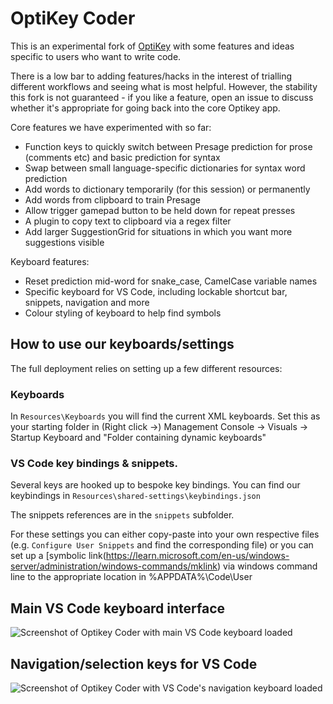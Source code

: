 # OptiKey Coder

This is an experimental fork of [OptiKey](https://github.com/OptiKey/OptiKey) with some features and ideas specific to users who want to write code. 

There is a low bar to adding features/hacks in the interest of trialling different workflows and seeing what is most helpful. However, the stability this fork is not guaranteed - if you like a feature, open an issue to discuss whether it's appropriate for going back into the core Optikey app. 

Core features we have experimented with so far:
- Function keys to quickly switch between Presage prediction for prose (comments etc) and basic prediction for syntax
- Swap between small language-specific dictionaries for syntax word prediction
- Add words to dictionary temporarily (for this session) or permanently
- Add words from clipboard to train Presage
- Allow trigger gamepad button to be held down for repeat presses
- A plugin to copy text to clipboard via a regex filter
- Add larger SuggestionGrid for situations in which you want more suggestions visible

Keyboard features:
- Reset prediction mid-word for snake_case, CamelCase variable names 
- Specific keyboard for VS Code, including lockable shortcut bar, snippets, navigation and more
- Colour styling of keyboard to help find symbols

## How to use our keyboards/settings
The full deployment relies on setting up a few different resources:

### Keyboards
In `Resources\Keyboards` you will find the current XML keyboards. Set this as your starting folder in (Right click ->) Management Console -> Visuals -> Startup Keyboard and "Folder containing dynamic keyboards"

### VS Code key bindings & snippets.
Several keys are hooked up to bespoke key bindings. You can find our keybindings in `Resources\shared-settings\keybindings.json`

The snippets references are in the `snippets` subfolder.

For these settings you can either copy-paste into your own respective files (e.g. `Configure User Snippets` and find the corresponding file) or you can set up a [symbolic link(https://learn.microsoft.com/en-us/windows-server/administration/windows-commands/mklink) via windows command line to the appropriate location in %APPDATA%\Code\User

## Main VS Code keyboard interface
![Screenshot of Optikey Coder with main VS Code keyboard loaded](https://user-images.githubusercontent.com/12151404/219380689-17925bfa-0005-44d5-907c-651d08702dc9.PNG)

## Navigation/selection keys for VS Code
![Screenshot of Optikey Coder with VS Code's navigation keyboard loaded](https://user-images.githubusercontent.com/12151404/219380685-81b8d400-5cfb-4f45-80a4-67ed7a8ec84f.PNG)
